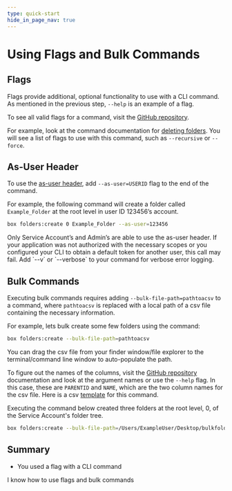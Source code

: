 ```yaml
---
type: quick-start
hide_in_page_nav: true
---
```


# Using Flags and Bulk Commands

## Flags

Flags provide additional, optional functionality to use with a CLI command. As
mentioned in the previous step, `--help` is an example of a flag. 

To see all valid flags for a command, visit the [GitHub repository][github].

For example, look at the command documentation for [deleting folders][df]. You
will see a list of flags to use with this command, such as `--recursive` or
 `--force`. 

## As-User Header

To use the [as-user header][asuser], add `--as-user=USERID` flag to the end of
the command. 

For example, the following command will create a folder called `Example_Folder`
at the root level in user ID 123456’s account.

```bash
box folders:create 0 Example_Folder --as-user=123456
```

<Message type=warning>
   Only Service Account’s and Admin’s are able to use the as-user header.
   If your application was not authorized with the necessary scopes or you
   configured your CLI to obtain a default token for another user, this call may
   fail. Add `--v` or `--verbose` to your command for verbose error logging. 
</Message> 

## Bulk Commands

Executing bulk commands requires adding `--bulk-file-path=pathtoacsv` to
a command, where `pathtoacsv` is replaced with a local path of a csv file
containing the necessary information. 

For example, lets bulk create some few folders using the command: 

```bash
box folders:create --bulk-file-path=pathtoacsv
```

<Message type=tip>
   You can drag the csv file from your finder window/file explorer to the
   terminal/command line window to auto-populate the path.
</Message>

To figure out the names of the columns, visit the [GitHub repository][github]
documentation and look at the argument names or use the `--help` flag. In this
case, these are `PARENTID` and `NAME`, which are the two column names for the
csv file. Here is a csv [template][csv] for this command.

<!--alex ignore executing-->
Executing the command below created three folders at the root level, 0, of the
Service Account's folder tree.

```bash
box folders:create --bulk-file-path=/Users/ExampleUser/Desktop/bulkfolders.csv 
``` 

## Summary

* You used a flag with a CLI command

<Next>I know how to use flags and bulk commands</Next>

[github]: https://github.com/box/boxcli#command-topics-1
[df]: https://github.com/box/boxcli/blob/master/docs/folders.md#box-foldersdelete-id
[asuser]: g://authentication/jwt/as-user/
[csv]: https://cloud.box.com/s/0jowjhf85dnnjt9i5pd9va1fu54i1m0m